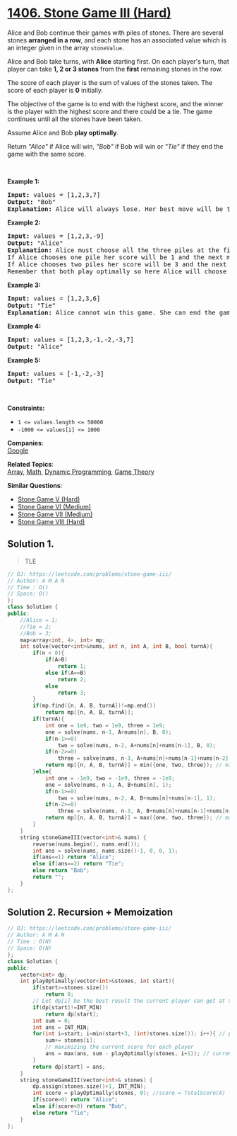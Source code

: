# [1406. Stone Game III (Hard)](https://leetcode.com/problems/stone-game-iii/)

<p>Alice and Bob continue their&nbsp;games with piles of stones. There are several stones&nbsp;<strong>arranged in a row</strong>, and each stone has an associated&nbsp;value which is an integer given in the array&nbsp;<code>stoneValue</code>.</p>

<p>Alice and Bob take turns, with <strong>Alice</strong> starting first. On each player's turn, that player&nbsp;can take <strong>1, 2 or 3 stones</strong>&nbsp;from&nbsp;the <strong>first</strong> remaining stones in the row.</p>

<p>The score of each player is the sum of values of the stones taken. The score of each player is <strong>0</strong>&nbsp;initially.</p>

<p>The objective of the game is to end with the highest score, and the winner is the player with the highest score and there could be a tie. The game continues until all the stones have been taken.</p>

<p>Assume&nbsp;Alice&nbsp;and Bob&nbsp;<strong>play optimally</strong>.</p>

<p>Return <em>"Alice"</em> if&nbsp;Alice will win, <em>"Bob"</em> if Bob will win or <em>"Tie"</em> if they end the game with the same score.</p>

<p>&nbsp;</p>
<p><strong>Example 1:</strong></p>

<pre><strong>Input:</strong> values = [1,2,3,7]
<strong>Output:</strong> "Bob"
<strong>Explanation:</strong> Alice will always lose. Her best move will be to take three piles and the score become 6. Now the score of Bob is 7 and Bob wins.
</pre>

<p><strong>Example 2:</strong></p>

<pre><strong>Input:</strong> values = [1,2,3,-9]
<strong>Output:</strong> "Alice"
<strong>Explanation:</strong> Alice must choose all the three piles at the first move to win and leave Bob with negative score.
If Alice chooses one pile her score will be 1 and the next move Bob's score becomes 5. The next move Alice will take the pile with value = -9 and lose.
If Alice chooses two piles her score will be 3 and the next move Bob's score becomes 3. The next move Alice will take the pile with value = -9 and also lose.
Remember that both play optimally so here Alice will choose the scenario that makes her win.
</pre>

<p><strong>Example 3:</strong></p>

<pre><strong>Input:</strong> values = [1,2,3,6]
<strong>Output:</strong> "Tie"
<strong>Explanation:</strong> Alice cannot win this game. She can end the game in a draw if she decided to choose all the first three piles, otherwise she will lose.
</pre>

<p><strong>Example 4:</strong></p>

<pre><strong>Input:</strong> values = [1,2,3,-1,-2,-3,7]
<strong>Output:</strong> "Alice"
</pre>

<p><strong>Example 5:</strong></p>

<pre><strong>Input:</strong> values = [-1,-2,-3]
<strong>Output:</strong> "Tie"
</pre>

<p>&nbsp;</p>
<p><strong>Constraints:</strong></p>

<ul>
	<li><code>1 &lt;= values.length &lt;= 50000</code></li>
	<li><code>-1000&nbsp;&lt;= values[i] &lt;= 1000</code></li>
</ul>

**Companies**:  
[Google](https://leetcode.com/company/google)

**Related Topics**:  
[Array](https://leetcode.com/tag/array/), [Math](https://leetcode.com/tag/math/), [Dynamic Programming](https://leetcode.com/tag/dynamic-programming/), [Game Theory](https://leetcode.com/tag/game-theory/)

**Similar Questions**:
* [Stone Game V (Hard)](https://leetcode.com/problems/stone-game-v/)
* [Stone Game VI (Medium)](https://leetcode.com/problems/stone-game-vi/)
* [Stone Game VII (Medium)](https://leetcode.com/problems/stone-game-vii/)
* [Stone Game VIII (Hard)](https://leetcode.com/problems/stone-game-viii/)

## Solution 1.

>TLE

```cpp
// OJ: https://leetcode.com/problems/stone-game-iii/
// Author: A M A N
// Time : O()
// Space: O()
};
class Solution {
public:
    //Alice = 1;
    //Tie = 2;
    //Bob = 3;
    map<array<int, 4>, int> mp;
    int solve(vector<int>&nums, int n, int A, int B, bool turnA){
        if(n < 0){
            if(A>B)
                return 1;
            else if(A==B)
                return 2;
            else
                return 3;
        }
        if(mp.find({n, A, B, turnA})!=mp.end())
            return mp[{n, A, B, turnA}];
        if(turnA){
            int one = 1e9, two = 1e9, three = 1e9;
            one = solve(nums, n-1, A+nums[n], B, 0);
            if(n-1>=0)
                two = solve(nums, n-2, A+nums[n]+nums[n-1], B, 0);
            if(n-2>=0)
                three = solve(nums, n-3, A+nums[n]+nums[n-1]+nums[n-2], B, 0);
            return mp[{n, A, B, turnA}] = min({one, two, three}); // minimizing for Alice
        }else{
            int one = -1e9, two = -1e9, three = -1e9;
            one = solve(nums, n-1, A, B+nums[n], 1);
            if(n-1>=0)
                two = solve(nums, n-2, A, B+nums[n]+nums[n-1], 1);
            if(n-2>=0)
                three = solve(nums, n-3, A, B+nums[n]+nums[n-1]+nums[n-2], 1);
            return mp[{n, A, B, turnA}] = max({one, two, three}); // maximizing for Bob
        }
    }
    string stoneGameIII(vector<int>& nums) {
        reverse(nums.begin(), nums.end());
        int ans = solve(nums, nums.size()-1, 0, 0, 1);
        if(ans==1) return "Alice";
        else if(ans==2) return "Tie";
        else return "Bob";
        return "";
    }
};
```

## Solution 2. Recursion + Memoization

```cpp
// OJ: https://leetcode.com/problems/stone-game-iii/
// Author: A M A N
// Time : O(N)
// Space: O(N)
};
class Solution {
public:
    vector<int> dp;
    int playOptimally(vector<int>&stones, int start){
        if(start>=stones.size())
            return 0;
        // Let dp[i] be the best result the current player can get at this ith element.
        if(dp[start]!=INT_MIN)
            return dp[start];
        int sum = 0; 
        int ans = INT_MIN;
        for(int i=start; i<min(start+3, (int)stones.size()); i++){ // picking 1, 2, and 3 stones & best(max) of all
            sum+= stones[i];
            // maximizing the current score for each player
            ans = max(ans, sum - playOptimally(stones, i+1)); // current player score = current score - playOptimally(i+1);
        }
        return dp[start] = ans;
    }
    string stoneGameIII(vector<int>& stones) {
        dp.assign(stones.size()+1, INT_MIN);
        int score = playOptimally(stones, 0); //score = TotalScore(A) - TotalScore(B);
        if(score>0) return "Alice";
        else if(score<0) return "Bob";
        else return "Tie";
    }
};
```


